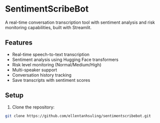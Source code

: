 # SentimentScribeBot

A real-time conversation transcription tool with sentiment analysis and risk monitoring capabilities, built with Streamlit.

## Features

- Real-time speech-to-text transcription
- Sentiment analysis using Hugging Face transformers
- Risk level monitoring (Normal/Medium/High)
- Multi-speaker support
- Conversation history tracking
- Save transcripts with sentiment scores

## Setup

1. Clone the repository:
```bash
git clone https://github.com/ellentanhsuling/sentimentscribebot.git
